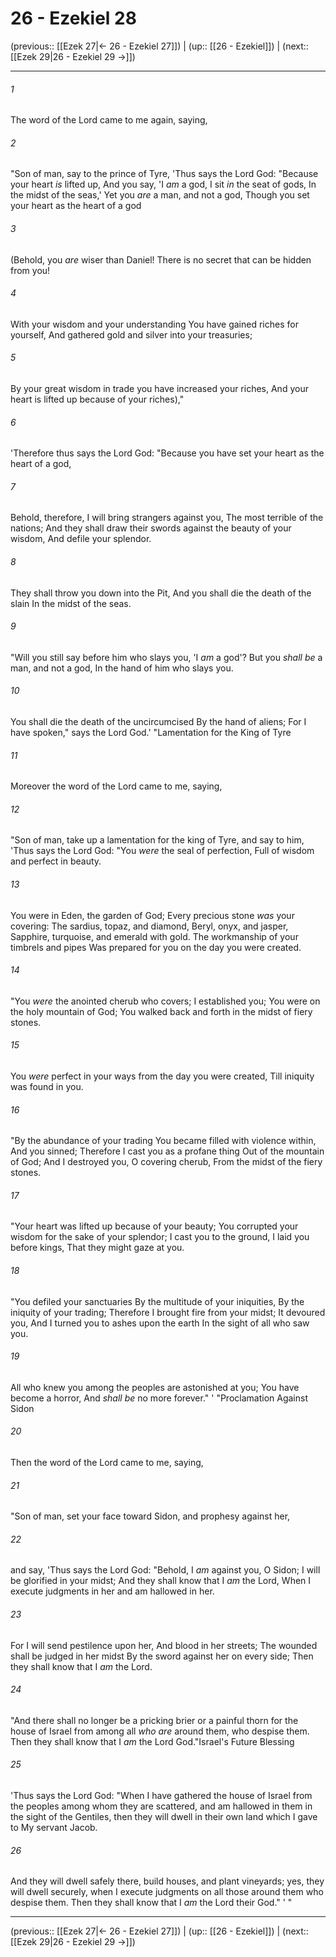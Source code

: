# 26 - Ezekiel 28

(previous:: [[Ezek 27|← 26 - Ezekiel 27]]) | (up:: [[26 - Ezekiel]]) | (next:: [[Ezek 29|26 - Ezekiel 29 →]])

***


###### 1 
The word of the Lord came to me again, saying, 

###### 2 
"Son of man, say to the prince of Tyre, 'Thus says the Lord God: "Because your heart _is_ lifted up, And you say, 'I _am_ a god, I sit _in_ the seat of gods, In the midst of the seas,' Yet you _are_ a man, and not a god, Though you set your heart as the heart of a god 

###### 3 
(Behold, you _are_ wiser than Daniel! There is no secret that can be hidden from you! 

###### 4 
With your wisdom and your understanding You have gained riches for yourself, And gathered gold and silver into your treasuries; 

###### 5 
By your great wisdom in trade you have increased your riches, And your heart is lifted up because of your riches)," 

###### 6 
'Therefore thus says the Lord God: "Because you have set your heart as the heart of a god, 

###### 7 
Behold, therefore, I will bring strangers against you, The most terrible of the nations; And they shall draw their swords against the beauty of your wisdom, And defile your splendor. 

###### 8 
They shall throw you down into the Pit, And you shall die the death of the slain In the midst of the seas. 

###### 9 
"Will you still say before him who slays you, 'I _am_ a god'? But you _shall be_ a man, and not a god, In the hand of him who slays you. 

###### 10 
You shall die the death of the uncircumcised By the hand of aliens; For I have spoken," says the Lord God.' "Lamentation for the King of Tyre 

###### 11 
Moreover the word of the Lord came to me, saying, 

###### 12 
"Son of man, take up a lamentation for the king of Tyre, and say to him, 'Thus says the Lord God: "You _were_ the seal of perfection, Full of wisdom and perfect in beauty. 

###### 13 
You were in Eden, the garden of God; Every precious stone _was_ your covering: The sardius, topaz, and diamond, Beryl, onyx, and jasper, Sapphire, turquoise, and emerald with gold. The workmanship of your timbrels and pipes Was prepared for you on the day you were created. 

###### 14 
"You _were_ the anointed cherub who covers; I established you; You were on the holy mountain of God; You walked back and forth in the midst of fiery stones. 

###### 15 
You _were_ perfect in your ways from the day you were created, Till iniquity was found in you. 

###### 16 
"By the abundance of your trading You became filled with violence within, And you sinned; Therefore I cast you as a profane thing Out of the mountain of God; And I destroyed you, O covering cherub, From the midst of the fiery stones. 

###### 17 
"Your heart was lifted up because of your beauty; You corrupted your wisdom for the sake of your splendor; I cast you to the ground, I laid you before kings, That they might gaze at you. 

###### 18 
"You defiled your sanctuaries By the multitude of your iniquities, By the iniquity of your trading; Therefore I brought fire from your midst; It devoured you, And I turned you to ashes upon the earth In the sight of all who saw you. 

###### 19 
All who knew you among the peoples are astonished at you; You have become a horror, And _shall be_ no more forever." ' "Proclamation Against Sidon 

###### 20 
Then the word of the Lord came to me, saying, 

###### 21 
"Son of man, set your face toward Sidon, and prophesy against her, 

###### 22 
and say, 'Thus says the Lord God: "Behold, I _am_ against you, O Sidon; I will be glorified in your midst; And they shall know that I _am_ the Lord, When I execute judgments in her and am hallowed in her. 

###### 23 
For I will send pestilence upon her, And blood in her streets; The wounded shall be judged in her midst By the sword against her on every side; Then they shall know that I _am_ the Lord. 

###### 24 
"And there shall no longer be a pricking brier or a painful thorn for the house of Israel from among all _who are_ around them, who despise them. Then they shall know that I _am_ the Lord God."Israel's Future Blessing 

###### 25 
'Thus says the Lord God: "When I have gathered the house of Israel from the peoples among whom they are scattered, and am hallowed in them in the sight of the Gentiles, then they will dwell in their own land which I gave to My servant Jacob. 

###### 26 
And they will dwell safely there, build houses, and plant vineyards; yes, they will dwell securely, when I execute judgments on all those around them who despise them. Then they shall know that I _am_ the Lord their God." ' "

***

(previous:: [[Ezek 27|← 26 - Ezekiel 27]]) | (up:: [[26 - Ezekiel]]) | (next:: [[Ezek 29|26 - Ezekiel 29 →]])
